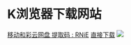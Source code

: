 # K浏览器下载网站
[移动和彩云网盘  提取码 : RNiE](http://caiyun.feixin.10086.cn/dl/175CkJbsqkhb6)
[直接下载](https://kerry1997.github.io/Kerry100/apk/com.oen.kerry_360.apk) 
![](https://kerry1997.github.io/Kerry100/img/Screenshot_20200515_111532.jpg)
